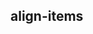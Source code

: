 ## align-items


<!-- CSSJSON.align-items.description -->

<!-- CSSJSON.align-items.syntax -->

<!-- CSSJSON.align-items.values -->

<!-- CSSJSON.align-items.defaultValue -->

<!-- CSSJSON.align-items.unixTags -->

<!-- CSSJSON.align-items.compatibility -->

<!-- CSSJSON.align-items.reference -->